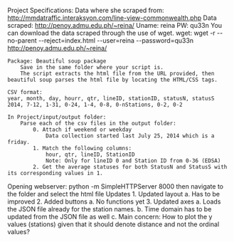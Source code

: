 Project Specifications:
	Data where she scraped from: http://mmdatraffic.interaksyon.com/line-view-commonwealth.php
	Data scraped: http://penoy.admu.edu.ph/~reina/
	Uname: reina
	PW: qu33n
	You can download the data scraped through the use of wget. 
	wget: wget -r --no-parent --reject=index.html --user=reina --password=qu33n http://penoy.admu.edu.ph/~reina/

	Package: Beautiful soup package
		Save in the same folder where your script is.
		The script extracts the html file from the URL provided, then beautiful soup parses the html file by locating the HTML/CSS tags.

	CSV format:
	year, month, day, hourr, qtr, lineID, stationID, statusN, statusS
	2014, 7-12, 1-31, 0-24, 1-4, 0-8, 0-nStations, 0-2, 0-2

	In Project/input/output folder:
		Parse each of the csv files in the output folder:
			0. Attach if weekend or weekday
				Data collection started last July 25, 2014 which is a friday.
			1. Match the following columns:
				hour, qtr, lineID, StationID
				Note: Only for lineID 0 and Station ID from 0-36 (EDSA)
			2. Get the average statuses for both StatusN and StatusS with its corresponding values in 1.

Opening webserver:
	python -m SimpleHTTPServer 8000
	then navigate to the folder and select the html file
Updates
	1. Updated layout 
		a. Has to be improved 
	2. Added buttons 
		a. No functions yet
	3. Updated axes
		a. Loads the JSON file already for the station names.
		b. Time domain has to be updated from the JSON file as well
		c. Main concern: How to plot the y values (stations) given that it should denote distance and not the ordinal values?
		


